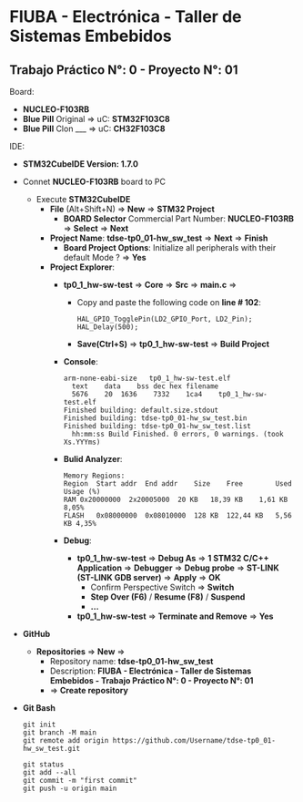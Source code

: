 # FIUBA - Electrónica - Taller de Sistemas Embebidos
## Trabajo Práctico N°: 0 - Proyecto N°: 01

Board:
* **NUCLEO-F103RB**
* **Blue Pill** Original => uC: **STM32F103C8**
* **Blue Pill** Clon ___ => uC: **CH32F103C8**

IDE:
* **STM32CubeIDE Version: 1.7.0**

* Connet **NUCLEO-F103RB** board to PC
  * Execute **STM32CubeIDE**
    * **File** (Alt+Shift+N) => **New** => **STM32 Project**
      * **BOARD Selector** Commercial Part Number: **NUCLEO-F103RB** => **Select** => **Next**
	* **Project Name**: **tdse-tp0_01-hw_sw_test** => **Next** => **Finish**
	  * **Board Project Options**: Initialize all peripherals with their default Mode ? => **Yes**
    * **Project Explorer**:
      * **tp0_1_hw-sw-test** => **Core** => **Src** => **main.c** => 
        * Copy and paste the following code on **line # 102**:
          ```
          HAL_GPIO_TogglePin(LD2_GPIO_Port, LD2_Pin);
          HAL_Delay(500);
          ```
        * **Save(Ctrl+S)** => **tp0_1_hw-sw-test** => **Build Project**
	  * **Console**:
          ```
          arm-none-eabi-size   tp0_1_hw-sw-test.elf
          	text	data	bss	dec	hex	filename
          	5676	20	1636	7332	1ca4	tp0_1_hw-sw-test.elf
          Finished building: default.size.stdout
          Finished building: tdse-tp0_01-hw_sw_test.bin
          Finished building: tdse-tp0_01-hw_sw_test.list
          	hh:mm:ss Build Finished. 0 errors, 0 warnings. (took Xs.YYYms)
          ```
      * **Bulid Analyzer**:
          ```
          Memory Regions:
		Region	Start addr	End addr	Size	Free		Used	Usage (%)
		RAM	0x20000000	2x20005000	20 KB	18,39 KB	1,61 KB	8,05%
		FLASH	0x08000000	0x08010000	128 KB	122,44 KB	5,56 KB	4,35%
          ```

      * **Debug**:
        * **tp0_1_hw-sw-test** => **Debug As** => **1 STM32 C/C++ Application** => **Debugger** =>
	  **Debug probe** => **ST-LINK (ST-LINK GDB server)** => **Apply** => **OK**
          * Confirm Perspective Switch => **Switch**
          * **Step Over (F6)** / **Resume (F8)** / **Suspend**
          * **...**
        * **tp0_1_hw-sw-test** => **Terminate and Remove** => **Yes**

* **GitHub**
  * **Repositories** => **New** =>
    * Repository name: **tdse-tp0_01-hw_sw_test**
    * Description: **FIUBA - Electrónica - Taller de Sistemas Embebidos - Trabajo Práctico N°: 0 - Proyecto N°: 01**
    * => **Create repository**

* **Git Bash**
  ```
  git init
  git branch -M main
  git remote add origin https://github.com/Username/tdse-tp0_01-hw_sw_test.git

  git status
  git add --all
  git commit -m "first commit"
  git push -u origin main
  ```
